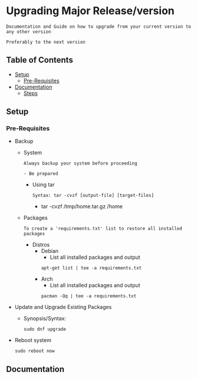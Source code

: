 # Upgrading Major Release/version

```
Documentation and Guide on how to upgrade from your current version to any other version

Preferably to the next version
```

## Table of Contents
- [Setup](#setup)
	+ [Pre-Requisites](#pre-requisites)
- [Documentation](#documentation)
	+ [Steps](#steps)

## Setup
### Pre-Requisites
- Backup 
	- System
		```
		Always backup your system before proceeding

		- Be prepared
		```
		- Using tar
			```
			Syntax: tar -cvzf [output-file] [target-files]
			```
			+ tar -cvzf /tmp/home.tar.gz /home
	
	- Packages
		```
		To create a 'requirements.txt' list to restore all installed packages
		```
		- Distros
			- Debian
				+ List all installed packages and output
				```console
				apt-get list | tee -a requirements.txt
				```
			- Arch
				+ List all installed packages and output
				```console
				pacman -Qq | tee -a requirements.txt
				```

- Update and Upgrade Existing Packages
	- Synopsis/Syntax:
		```console
		sudo dnf upgrade
		```

- Reboot system
	```console
	sudo reboot now
	```

## Documentation

